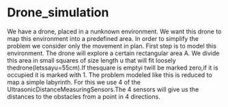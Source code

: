# Drone_simulation
We have a drone, placed in a nunknown environment. We want this drone to map this environment into a predefined area.
In order to simplify the problem we consider only the movement in plan.
First step is to model this environment. The drone will explore a certain rectangular area A. We divide this area in small squares of size length u that will fit loosely thedrone(letssayu=55cm).If thesquare is emptyi twill be marked zero,if it is occupied it is marked with 1.
The problem modeled like this is reduced to map a simple labyrinth. For this we use 4 of the UltrasonicDistanceMeasuringSensors.The 4 sensors will give us the distances to the obstacles from a point in 4 directions.
